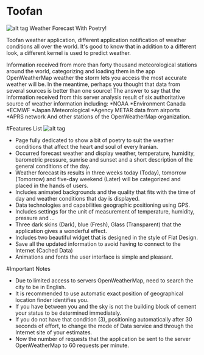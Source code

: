 # Toofan
![alt tag](http://uupload.ir/files/xofg_ir.actfun.toofan1.jpg)
Weather Forecast With Poetry!

Toofan weather application, different application notification of weather conditions all over the world. It's good to know that in addition to a different look, a different kernel is used to predict weather.

Information received from more than forty thousand meteorological stations around the world, categorizing and loading them in the app OpenWeatherMap weather the storm lets you access the most accurate weather will be. In the meantime, perhaps you thought that data from several sources is better than one source! The answer to say that the information received from this server analysis result of six authoritative source of weather information including:
*NOAA
*Environment Canada
*ECMWF
*Japan Meteorological
*Agency METAR data from airports
*APRS network
And other stations of the OpenWeatherMap organization.

#Features List
![alt tag](http://uupload.ir/files/bbco_ir.actfun.toofan3.jpg)
* Page fully dedicated to show a bit of poetry to suit the weather conditions that affect the heart and soul of every Iranian.
* Occurred forecast weather and display weather, temperature, humidity, barometric pressure, sunrise and sunset and a short description of the general conditions of the day.
* Weather forecast its results in three weeks today (Today), tomorrow (Tomorrow) and five-day weekend (Later) will be categorized and placed in the hands of users.
* Includes animated backgrounds and the quality that fits with the time of day and weather conditions that day is displayed.
* Data technologies and capabilities geographic positioning using GPS.
* Includes settings for the unit of measurement of temperature, humidity, pressure and ...
* Three dark skins (Dark), blue (Fresh), Glass (Transparent) that the application gives a wonderful effect.
* Includes two beautiful widget that is designed in the style of Flat Design.
* Save all the updated information to avoid having to connect to the Internet (Cached Data)
* Animations and fonts the user interface is simple and pleasant.

#Important Notes
* Due to limited access to servers OpenWeatherMap, need to search the city to be in English.
* It is recommended to use automatic exact position of geographical location finder identifies you.
* If you have between you and the sky is not the building block of cement your status to be determined immediately.
* If you do not have that condition (3), positioning automatically after 30 seconds of effort, to change the mode of Data service and through the Internet site of your estimates.
* Now the number of requests that the application be sent to the server OpenWeatherMap to 60 requests per minute.
